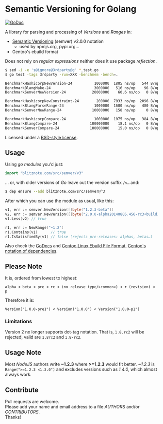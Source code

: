 Semantic Versioning for Golang
==============================

[![GoDoc](https://godoc.org/github.com/wmark/semver?status.png)](https://godoc.org/github.com/wmark/semver)

A library for parsing and processing of *Versions* and *Ranges* in:

* [Semantic Versioning](http://semver.org/) (semver) v2.0.0 notation
  * used by npmjs.org, pypi.org…
* Gentoo's ebuild format

Does not rely on *regular expressions* neither does it use package *reflection*.

```bash
$ sed -i -e 's@ignore@3rdparty@g' *_test.go
$ go test -tags 3rdparty -run=XXX -benchmem -bench=.

BenchmarkHashicorpNewVersion-24          1000000  1805 ns/op   544 B/op   5 allocs/op
BenchmarkBlangMake-24                    3000000   516 ns/op    96 B/op   3 allocs/op
BenchmarkSemverNewVersion-24            20000000    60.6 ns/op   0 B/op   0 allocs/op ←

BenchmarkHashicorpNewConstraint-24        200000  7033 ns/op  2096 B/op  18 allocs/op
BenchmarkBlangParseRange-24              1000000  1600 ns/op   480 B/op  13 allocs/op
BenchmarkSemverNewRange-24              10000000   158 ns/op     0 B/op   0 allocs/op ←

BenchmarkHashicorpCompare-24             1000000  1075 ns/op   384 B/op  10 allocs/op
BenchmarkBlangCompare-24               100000000    18.1 ns/op   0 B/op   0 allocs/op
BenchmarkSemverCompare-24              100000000    15.0 ns/op   0 B/op   0 allocs/op ←

```

Licensed under a [BSD-style license](LICENSE).

Usage
-----

Using _go modules_ you'd just:

```go
import "blitznote.com/src/semver/v3"
```

… or, with older versions of _Go_ leave out the version suffix `/v…` and:

```bash
$ dep ensure --add blitznote.com/src/semver@^3
```

After which you can use the module as usual, like this:

```go
v1, err := semver.NewVersion([]byte("1.2.3-beta"))
v2, err := semver.NewVersion([]byte("2.0.0-alpha20140805.456-rc3+build1800"))
v1.Less(v2) // true

r1, err := NewRange("~1.2")
r1.Contains(v1)      // true
r1.IsSatisfiedBy(v1) // false (rejects pre-releases: alphas, betas…)
```

Also check the [GoDocs](https://godoc.org/blitznote.com/src/semver)
and [Gentoo Linux Ebuild File Format](http://devmanual.gentoo.org/ebuild-writing/file-format/),
[Gentoo's notation of dependencies](http://devmanual.gentoo.org/general-concepts/dependencies/).

Please Note
-----------

It is, ordered from lowest to highest:

    alpha < beta < pre < rc < (no release type/»common«) < r (revision) < p

Therefore it is:

    Version("1.0.0-pre1") < Version("1.0.0") < Version("1.0.0-p1")

### Limitations

Version 2 no longer supports dot-tag notation.
That is, `1.8.rc2` will be rejected, valid are `1.8rc2` and `1.8-rc2`.

Usage Note
----------

Most *NodeJS* authors write **~1.2.3** where **>=1.2.3** would fit better.
*~1.2.3* is ```Range(">=1.2.3 <1.3.0")``` and excludes versions such as *1.4.0*,
which almost always work.

Contribute
----------

Pull requests are welcome.  
Please add your name and email address to a file *AUTHORS* and/or *CONTRIBUTORS*.  
Thanks!
